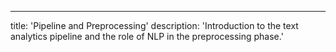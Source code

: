 ---
title: 'Pipeline and Preprocessing'
description: 'Introduction to the text analytics pipeline and the role of NLP in the preprocessing phase.'
